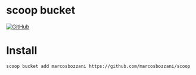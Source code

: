 # scoop bucket

[![GitHub](https://img.shields.io/github/license/marcosbozzani/scoop)](https://github.com/marcosbozzani/scoop/blob/master/LICENSE)

# Install

`scoop bucket add marcosbozzani https://github.com/marcosbozzani/scoop`